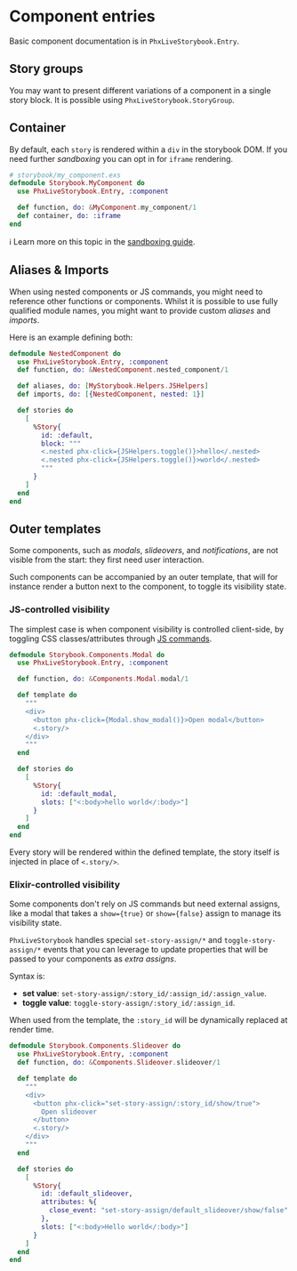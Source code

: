 # Component entries

Basic component documentation is in `PhxLiveStorybook.Entry`.

## Story groups

You may want to present different variations of a component in a single story block.
It is possible using `PhxLiveStorybook.StoryGroup`.

## Container

By default, each `story` is rendered within a `div` in the storybook DOM.
If you need further _sandboxing_ you can opt in for `iframe` rendering.

```elixir
# storybook/my_component.exs
defmodule Storybook.MyComponent do
  use PhxLiveStorybook.Entry, :component

  def function, do: &MyComponent.my_component/1
  def container, do: :iframe
end
```

ℹ️ Learn more on this topic in the [sandboxing guide](guides/sandboxing.md).

## Aliases & Imports

When using nested components or JS commands, you might need to reference other functions or
components. Whilst it is possible to use fully qualified module names, you might want to provide
custom _aliases_ and _imports_.

Here is an example defining both:

```elixir
defmodule NestedComponent do
  use PhxLiveStorybook.Entry, :component
  def function, do: &NestedComponent.nested_component/1

  def aliases, do: [MyStorybook.Helpers.JSHelpers]
  def imports, do: [{NestedComponent, nested: 1}]

  def stories do
    [
      %Story{
        id: :default,
        block: """
        <.nested phx-click={JSHelpers.toggle()}>hello</.nested>
        <.nested phx-click={JSHelpers.toggle()}>world</.nested>
        """
      }
    ]
  end
end
```

## Outer templates

Some components, such as _modals_, _slideovers_, and _notifications_, are not visible from the
start: they first need user interaction.

Such components can be accompanied by an outer template, that will for instance render a button next
to the component, to toggle its visibility state.

### JS-controlled visibility

The simplest case is when component visibility is controlled client-side, by toggling CSS
classes/attributes through [JS commands](https://hexdocs.pm/phoenix_live_view/Phoenix.LiveView.JS.html).

```elixir
defmodule Storybook.Components.Modal do
  use PhxLiveStorybook.Entry, :component

  def function, do: &Components.Modal.modal/1

  def template do
    """
    <div>
      <button phx-click={Modal.show_modal()}>Open modal</button>
      <.story/>
    </div>
    """
  end

  def stories do
    [
      %Story{
        id: :default_modal,
        slots: ["<:body>hello world</:body>"]
      }
    ]
  end
end
```

Every story will be rendered within the defined template, the story itself is injected in place of
`<.story/>`.

### Elixir-controlled visibility

Some components don't rely on JS commands but need external assigns, like a modal that takes a
`show={true}` or `show={false}` assign to manage its visibility state.

`PhxLiveStorybook` handles special `set-story-assign/*` and `toggle-story-assign/*` events that you
can leverage to update properties that will be passed to your components as _extra assigns_.

Syntax is:

- **set value**: `set-story-assign/:story_id/:assign_id/:assign_value`.
- **toggle value**: `toggle-story-assign/:story_id/:assign_id`.

When used from the template, the `:story_id` will be dynamically replaced at render time.

```elixir
defmodule Storybook.Components.Slideover do
  use PhxLiveStorybook.Entry, :component
  def function, do: &Components.Slideover.slideover/1

  def template do
    """
    <div>
      <button phx-click="set-story-assign/:story_id/show/true">
        Open slideover
      </button>
      <.story/>
    </div>
    """
  end

  def stories do
    [
      %Story{
        id: :default_slideover,
        attributes: %{
          close_event: "set-story-assign/default_slideover/show/false"
        },
        slots: ["<:body>Hello world</:body>"]
      }
    ]
  end
end
```
